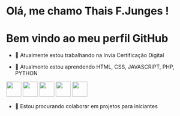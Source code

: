 # Olá, me chamo Thais F.Junges !
# Bem vindo ao meu perfil GitHub

- 🔭 Atualmente estou trabalhando na Invia Certificação Digital

- 🌱 Atualmente estou aprendendo HTML, CSS, JAVASCRIPT, PHP, PYTHON
<img src="https://cdn.jsdelivr.net/gh/devicons/devicon/icons/html5/html5-original-wordmark.svg" width="40" height="40"/>
<img src="https://cdn.jsdelivr.net/gh/devicons/devicon/icons/css3/css3-original-wordmark.svg" width="40" height="40"/>
<img src="https://cdn.jsdelivr.net/gh/devicons/devicon/icons/javascript/javascript-original.svg" width="40" height="40"/>
 <img src="https://cdn.jsdelivr.net/gh/devicons/devicon/icons/php/php-original.svg" width="40" height="40"/>
 <img src="https://cdn.jsdelivr.net/gh/devicons/devicon/icons/python/python-original.svg" width="40" height="40"/>
          
          
          
          
          
- 👯 Estou procurando colaborar em projetos para iniciantes


<link rel="stylesheet" href="https://cdn.jsdelivr.net/gh/devicons/devicon@v2.15.1/devicon.min.css">
